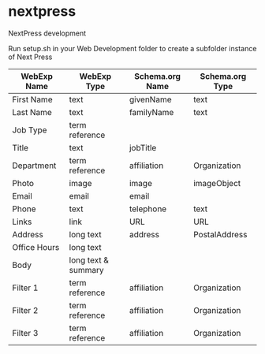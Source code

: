 # nextpress

NextPress development

Run setup.sh in your Web Development folder to create a subfolder instance of Next Press

| WebExp Name | WebExp Type | Schema.org Name | Schema.org Type |
 | --- | --- | --- | --- |
 | First Name | text | givenName | text
 | Last Name | text | familyName | text
 | Job Type | term reference | 
 | Title | text | jobTitle | 
 | Department | term reference | affiliation | Organization
 | Photo | image | image | imageObject
 | Email | email | email | 
 | Phone | text | telephone | text
 | Links | link | URL | URL
 | Address | long text | address | PostalAddress
 | Office Hours | long text | 
 | Body | long text & summary | 
 | Filter 1 | term reference | affiliation | Organization
 | Filter 2 | term reference | affiliation | Organization
 | Filter 3 | term reference | affiliation | Organization
